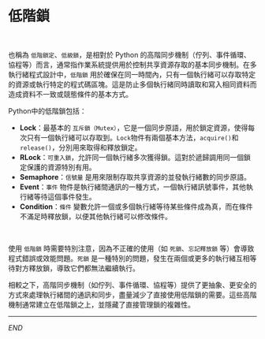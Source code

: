 # 低階鎖

<br>

也稱為 `低階鎖定`、`低級鎖`，是相對於 Python 的高階同步機制（佇列、事件循環、協程等）而言，通常指作業系統提供用於控制共享資源存取的基本同步機制。在多執行緒程式設計中，`低階鎖` 用於確保在同一時間內，只有一個執行緒可以存取特定的資源或執行特定的程式碼區塊。這是防止多個執行緒同時讀取和寫入相同資料而造成資料不一致或競態條件的基本方式。

Python中的低階鎖包括：

- **Lock**：最基本的 `互斥鎖（Mutex）`，它是一個同步原語，用於鎖定資源，使得每次只有一個執行緒可以存取到。`Lock`物件有兩個基本方法，`acquire()`和 `release()`，分別用來取得和釋放鎖定。
- **RLock**：`可重入鎖`，允許同一個執行緒多次獲得鎖。這對於遞歸調用同一個鎖定保護的資源特別有用。
- **Semaphore**：`信號量` 是用來限制存取共享資源的並發執行緒數的同步原語。
- **Event**：`事件` 物件是執行緒間通訊的一種方式，一個執行緒訊號事件，其他執行緒等待這個事件發生。
- **Condition**：`條件` 變數允許一個或多個執行緒等待某些條件成為真，而在條件不滿足時釋放鎖，以便其他執行緒可以修改條件。

<br>

使用 `低階鎖` 時需要特別注意，因為不正確的使用（如 `死鎖`、`忘記釋放鎖` 等）會導致程式錯誤或效能問題。`死鎖` 是一種特別的問題，發生在兩個或更多的執行緒互相等待對方釋放鎖，導致它們都無法繼續執行。

相較之下，高階同步機制（如佇列、事件循環、協程等）提供了更抽象、更安全的方式來處理執行緒間的通訊和同步，盡量減少了直接使用低階鎖的需要。這些高階機制通常建立在低階鎖之上，並隱藏了直接管理鎖的複雜性。


___

_END_